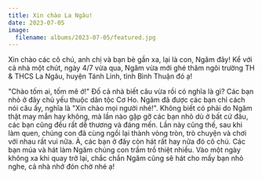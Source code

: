 ```yaml
---
title: Xin chào La Ngâu!
date: 2023-07-05
image:
  filename: albums/2023-07-05/featured.jpg
---
```


Xin chào các cô chú, anh chị và bạn bè gần xa, lại là con, Ngăm đây! Kể với cả nhà một chút, ngày 4/7 vừa qua, Ngăm vừa mới ghé thăm ngôi trường TH & THCS La Ngâu, huyện Tánh Linh, tỉnh Bình Thuận đó ạ!

"Chào tốm ai, tốm mê ớ!" Đố cả nhà biết câu vừa rồi có nghĩa là gì? Các bạn nhỏ ở đây chủ yếu thuộc dân tộc Cơ Ho. Ngăm đã được các bạn chỉ cách nói câu ấy, nghĩa là "Xin chào mọi người nhé!". Không biết có phải do Ngăm thật may mắn hay không, mà lần nào gặp gỡ các bạn nhỏ dù ở bất cứ đâu, các bạn cũng đều rất dễ thương và đáng mến. Lần này cũng thế, sau khi làm quen, chúng con đã cùng ngồi lại thành vòng tròn, trò chuyện và chơi với nhau rất vui nữa. À, các bạn ở đây còn hát rất hay nữa đó cô chú. Các bạn múa và hát làm Ngăm chúng con trầm trồ thiệt nhiều. Vào một ngày không xa khi quay trở lại, chắc chắn Ngăm cũng sẽ hát cho mấy bạn nhỏ nghe, cả nhà nhớ đón chờ nhé ạ!
